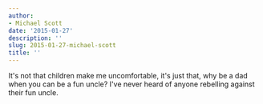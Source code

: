 ```yaml
---
author:
- Michael Scott
date: '2015-01-27'
description: ''
slug: 2015-01-27-michael-scott
title: ''
---
```

It's not that children make me uncomfortable, it's just that, why be a dad when you can be a fun uncle? I've never heard of anyone rebelling against their fun uncle.




